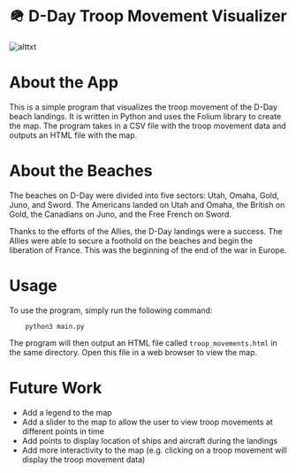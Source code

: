 # 🪖 D-Day Troop Movement Visualizer

![alttxt](https://github.com/asharahmed/d-day/blob/main/landing.png?raw=true)

# About the App

This is a simple program that visualizes the troop movement of the D-Day beach landings. It is written in Python and uses the Folium library to create the map. The program takes in a CSV file with the troop movement data and outputs an HTML file with the map.

# About the Beaches

The beaches on D-Day were divided into five sectors: Utah, Omaha, Gold, Juno, and Sword. The Americans landed on Utah and Omaha, the British on Gold, the Canadians on Juno, and the Free French on Sword. 

Thanks to the efforts of the Allies, the D-Day landings were a success. The Allies were able to secure a foothold on the beaches and begin the liberation of France. This was the beginning of the end of the war in Europe. 

# Usage

To use the program, simply run the following command:
    
        python3 main.py

The program will then output an HTML file called `troop_movements.html` in the same directory. Open this file in a web browser to view the map.

# Future Work

- Add a legend to the map
- Add a slider to the map to allow the user to view troop movements at different points in time
- Add points to display location of ships and aircraft during the landings
- Add more interactivity to the map (e.g. clicking on a troop movement will display the troop movement data)

